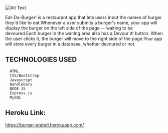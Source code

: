 
   ![Alt Text](https://github.com/etabdi/Eat-Da-Burger/blob/master/public/assets/img/eat-du-burger.PNG)
      



Eat-Da-Burger! is a restaurant app that lets users input the names of burger they'd like to eat.Whenever a user submits a burger's name, your app will display the burger on the left side of the page -- waiting to be devoured.Each burger in the waiting area also has a Devour it! button. When the user clicks it, the burger will move to the right side of the page.Your app will store every burger in a database, whether devoured or not.







 ## TECHNOLOGIES USED

      HTML
      CSS/Bootstrap
      Javascript
      Handlebars
      NODE JS   
      Express.js
      MySQL 
    
## Heroku Link:
https://burger-etabdi.herokuapp.com/

